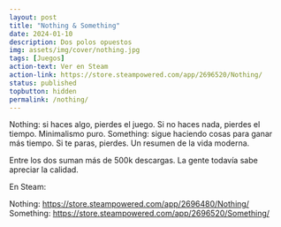 ```yaml
---
layout: post
title: "Nothing & Something"
date: 2024-01-10
description: Dos polos opuestos
img: assets/img/cover/nothing.jpg
tags: [Juegos]
action-text: Ver en Steam
action-link: https://store.steampowered.com/app/2696520/Nothing/
status: published
topbutton: hidden
permalink: /nothing/
---
```


Nothing: si haces algo, pierdes el juego. Si no haces nada, pierdes el tiempo. Minimalismo puro.
Something: sigue haciendo cosas para ganar más tiempo. Si te paras, pierdes. Un resumen de la vida moderna.

Entre los dos suman más de 500k descargas. La gente todavía sabe apreciar la calidad.

En Steam:

Nothing: https://store.steampowered.com/app/2696480/Nothing/
Something: https://store.steampowered.com/app/2696520/Something/


